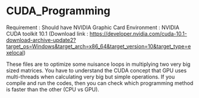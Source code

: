 # CUDA_Programming

Requirement : Should have NVIDIA Graphic Card
Environment : NVIDIA CUDA toolkit 10.1
(Download link : https://developer.nvidia.com/cuda-10.1-download-archive-update2?target_os=Windows&target_arch=x86_64&target_version=10&target_type=exelocal)

These files are to optimize some nuisance loops in multiplying two very big sized matrices.
You have to understand the CUDA concept that GPU uses multi-threads when calculating very big but simple operations.
If you compile and run the codes, then you can check which programming method is faster than the other (CPU vs GPU).
